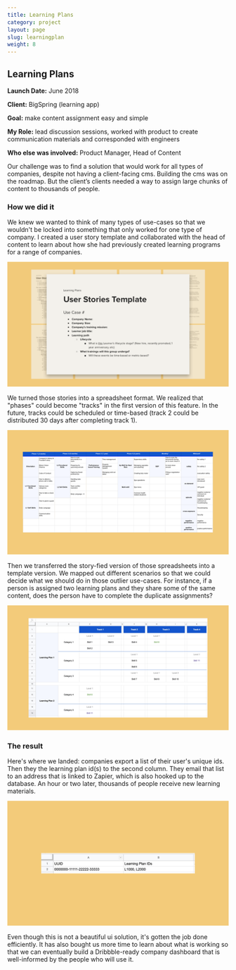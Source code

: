 ```yaml
---
title: Learning Plans
category: project
layout: page
slug: learningplan
weight: 8
---
```


<section>

  <h2>Learning Plans</h2>
  <p><strong>Launch Date:</strong> June 2018</p>
  <p><strong>Client:</strong> BigSpring (learning app)</p>
  <p><strong>Goal:</strong> make content assignment easy and simple</p>
  <p><strong>My Role:</strong> lead discussion sessions, worked with product to create communication materials and corresponded with engineers</p>
  <p><strong>Who else was involved:</strong> Product Manager, Head of Content</p>

  <p>Our challenge was to find a solution that would work for all types of companies, despite not having a client-facing cms. Building the cms was on the roadmap. But the client’s clients needed a way to assign large chunks of content to thousands of people.</p>
</section>

<section>
  <h3>How we did it</h3>
  <p>We knew we wanted to think of many types of use-cases so that we wouldn't be locked into something that only worked for one type of company. I created a user story template and collaborated with the head of content to learn about how she had previously created learning programs for a range of companies.</p>
  <img src="/assets/project/learningplan-1.png" alt="">
  <p>We turned those stories into a spreadsheet format. We realized that "phases" could become "tracks" in the first version of this feature. In the future, tracks could be scheduled or time-based (track 2 could be distributed 30 days after completing track 1).</p>
  <img src="/assets/project/learningplan-2.png" alt="">
  <p>Then we transferred the story-fied version of those spreadsheets into a template version. We mapped out different scenarios so that we could decide what we should do in those outlier use-cases. For instance, if a person is assigned two learning plans and they  share some of the same content, does the person have to complete the duplicate assignments?</p>
  <img src="/assets/project/learningplan-3.png" alt="">
</section>
<section>
  <h3>The result</h3>
  <p>Here's where we landed: companies export a list of their user's unique ids. Then they the learning plan id(s) to the second column. They email that list to an address that is linked to Zapier, which is also hooked up to the database. An hour or two later, thousands of people receive new learning materials.</p>
  <img src="/assets/project/learningplan-4.png" alt="">
  <p>Even though this is not a beautiful ui solution, it's gotten the job done efficiently. It has also bought us more time to learn about what is working so that we can eventually build a Dribbble-ready company dashboard that is well-informed by the people who will use it.</p>
</section>
